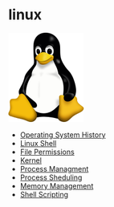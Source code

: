 # linux

<img src="/images/Linux.png"/>

- <a href="https://github.com/RaviTambade//linux/blob/main/history.md"> Operating System History</a>
- <a href="https://github.com/RaviTambade//linux/blob/main/shell.md"> Linux Shell</a>
- <a href="https://github.com/RaviTambade/linux/main/permissions.md"> File Permissions </a>
- <a href="https://github.com/RaviTambade//linux/blob/main/kernel.md"> Kernel </a>
- <a href="https://github.com/RaviTambade//linux/blob/main/process.md"> Process Managment </a>
- <a href="https://github.com/RaviTambade//linux/blob/main/process.md"> Process Sheduling </a>
- <a href="https://github.com/RaviTambade//linux/blob/main/memorymgmt.md"> Memory Management </a>
- <a href="https://github.com/RaviTambade//linux/blob/main/shellscripting.md"> Shell Scripting</a>
